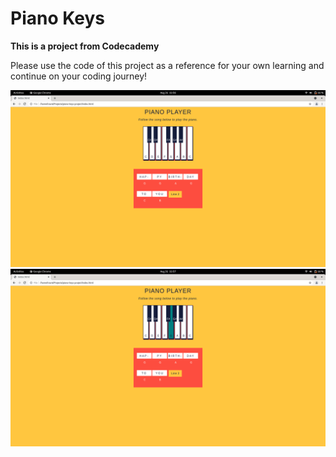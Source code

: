 # Piano Keys

**This is a project from Codecademy**

Please use the code of this project as a reference for your own learning and continue on your coding journey!

![Example Image 1](./images/example1.png)
![Example Image 2](./images/example2.png)